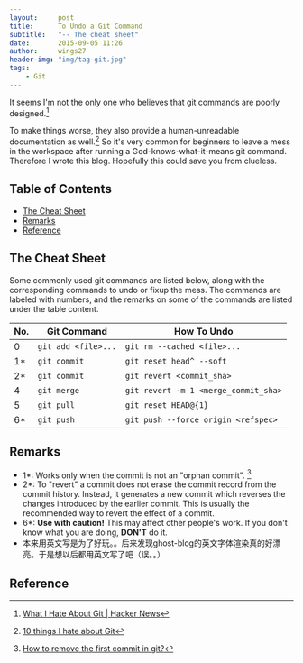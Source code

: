 ```yaml
---
layout:     post
title:      To Undo a Git Command
subtitle:   "-- The cheat sheet"
date:       2015-09-05 11:26
author:     wings27
header-img: "img/tag-git.jpg"
tags:
    - Git
---
```


It seems I'm not the only one who believes that git commands are poorly designed.[^1]

To make things worse, they also provide a human-unreadable documentation as well.[^2]
So it's very common for beginners to leave a mess in the workspace after running a God-knows-what-it-means git command. Therefore I wrote this blog. Hopefully this could save you from clueless.

## Table of Contents
<!-- MarkdownTOC -->

- [The Cheat Sheet](#the-cheat-sheet)
- [Remarks](#remarks)
- [Reference](#reference)

<!-- /MarkdownTOC -->


<a name="the-cheat-sheet"></a>

<a name="the-cheat-sheet"></a>
## The Cheat Sheet

Some commonly used git commands are listed below, along with the corresponding commands to undo or fixup the mess.
The commands are labeled with numbers, and the remarks on some of the commands are listed under the table content.

| No. |   **Git Command**   |           **How To Undo**            |
|-----|---------------------|--------------------------------------|
| 0   | `git add <file>...` | `git rm --cached <file>...`          |
| 1*  | `git commit`        | `git reset head^ --soft`             |
| 2*  | `git commit`        | `git revert <commit_sha>`            |
| 4   | `git merge`         | `git revert -m 1 <merge_commit_sha>` |
| 5   | `git pull`          | `git reset HEAD@{1}`                 |
| 6*  | `git push`          | `git push --force origin <refspec>`  |

<a name="remarks"></a>

<a name="remarks"></a>
## Remarks

- 1\*: Works only when the commit is not an "orphan commit". [^3]
- 2\*: To "revert" a commit does not erase the commit record from the commit history. Instead, it generates a new commit which reverses the changes introduced by the earlier commit. This is usually the recommended way to revert the effect of a commit.
- 6\*: **Use with caution!** This may affect other people's work. If you don't know what you are doing, **DON'T** do it.
- 本来用英文写是为了好玩。。后来发现ghost-blog的英文字体渲染真的好漂亮。于是想以后都用英文写了吧（误。。）

<a name="reference"></a>
## Reference

[^1]: [What I Hate About Git \| Hacker News](https://news.ycombinator.com/item?id=4340595)
[^2]: [10 things I hate about Git](http://stevebennett.me/2012/02/24/10-things-i-hate-about-git/)
[^3]: [How to remove the first commit in git?](http://stackoverflow.com/a/10911506/1294704)
